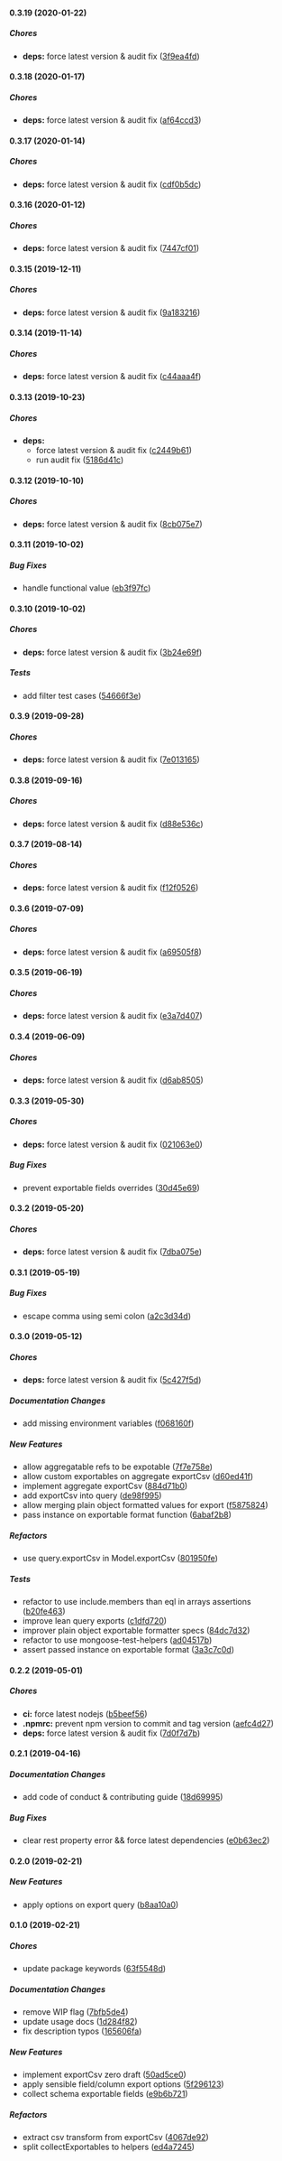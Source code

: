 #### 0.3.19 (2020-01-22)

##### Chores

* **deps:**  force latest version & audit fix ([3f9ea4fd](https://github.com/lykmapipo/mongoose-exportable/commit/3f9ea4fd63e11123239881b5dad6c35b5d77e5b7))

#### 0.3.18 (2020-01-17)

##### Chores

* **deps:**  force latest version & audit fix ([af64ccd3](https://github.com/lykmapipo/mongoose-exportable/commit/af64ccd36abaf03bf447f6abeb824e981c10fc85))

#### 0.3.17 (2020-01-14)

##### Chores

* **deps:**  force latest version & audit fix ([cdf0b5dc](https://github.com/lykmapipo/mongoose-exportable/commit/cdf0b5dcd322993fca9d0233588ccba1e6d0255f))

#### 0.3.16 (2020-01-12)

##### Chores

* **deps:**  force latest version & audit fix ([7447cf01](https://github.com/lykmapipo/mongoose-exportable/commit/7447cf015d3ddf1e69727af3b7dbbb270d954a7e))

#### 0.3.15 (2019-12-11)

##### Chores

* **deps:**  force latest version & audit fix ([9a183216](https://github.com/lykmapipo/mongoose-exportable/commit/9a183216c999024758dfa46afd1a2d81dfa3732b))

#### 0.3.14 (2019-11-14)

##### Chores

* **deps:**  force latest version & audit fix ([c44aaa4f](https://github.com/lykmapipo/mongoose-exportable/commit/c44aaa4f828718f9958ad2cda0cbea961cdf837a))

#### 0.3.13 (2019-10-23)

##### Chores

* **deps:**
  *  force latest version & audit fix ([c2449b61](https://github.com/lykmapipo/mongoose-exportable/commit/c2449b615419f76a11975cd5e6a1a9f3fc92f741))
  *  run audit fix ([5186d41c](https://github.com/lykmapipo/mongoose-exportable/commit/5186d41c4b2a9a7d25bbbc0a2f8f08b07d9908e5))

#### 0.3.12 (2019-10-10)

##### Chores

* **deps:**  force latest version & audit fix ([8cb075e7](https://github.com/lykmapipo/mongoose-exportable/commit/8cb075e784b3d99c157a1dd4f98184b201453532))

#### 0.3.11 (2019-10-02)

##### Bug Fixes

*  handle functional value ([eb3f97fc](https://github.com/lykmapipo/mongoose-exportable/commit/eb3f97fc91ba63ddb0d53ec1859a78707fd1bb3a))

#### 0.3.10 (2019-10-02)

##### Chores

* **deps:**  force latest version & audit fix ([3b24e69f](https://github.com/lykmapipo/mongoose-exportable/commit/3b24e69fdbb2f92d562dbf16a68f52e201b7de26))

##### Tests

*  add filter test cases ([54666f3e](https://github.com/lykmapipo/mongoose-exportable/commit/54666f3eabde591146455129f85314e5e7561d95))

#### 0.3.9 (2019-09-28)

##### Chores

* **deps:**  force latest version & audit fix ([7e013165](https://github.com/lykmapipo/mongoose-exportable/commit/7e013165ea5f3b574bc68f833c627770d2d729b5))

#### 0.3.8 (2019-09-16)

##### Chores

* **deps:**  force latest version & audit fix ([d88e536c](https://github.com/lykmapipo/mongoose-exportable/commit/d88e536c284527f540787cc3967e35f87f8a2d75))

#### 0.3.7 (2019-08-14)

##### Chores

* **deps:**  force latest version & audit fix ([f12f0526](https://github.com/lykmapipo/mongoose-exportable/commit/f12f052619e23b48c443542923d71d263a6d78a1))

#### 0.3.6 (2019-07-09)

##### Chores

* **deps:**  force latest version & audit fix ([a69505f8](https://github.com/lykmapipo/mongoose-exportable/commit/a69505f8afae1768972fa742c704280fccc8953c))

#### 0.3.5 (2019-06-19)

##### Chores

* **deps:**  force latest version & audit fix ([e3a7d407](https://github.com/lykmapipo/mongoose-exportable/commit/e3a7d40776c582ab777d1a175d2180510bc487b3))

#### 0.3.4 (2019-06-09)

##### Chores

* **deps:**  force latest version & audit fix ([d6ab8505](https://github.com/lykmapipo/mongoose-exportable/commit/d6ab85056637a0b59ac23fc27c986b3046df3453))

#### 0.3.3 (2019-05-30)

##### Chores

* **deps:**  force latest version & audit fix ([021063e0](https://github.com/lykmapipo/mongoose-exportable/commit/021063e035ec95fab130e94b82d584e58cb4ceea))

##### Bug Fixes

*  prevent exportable fields overrides ([30d45e69](https://github.com/lykmapipo/mongoose-exportable/commit/30d45e6931515d79ba91083f5170efb1f6165f8d))

#### 0.3.2 (2019-05-20)

##### Chores

* **deps:**  force latest version & audit fix ([7dba075e](https://github.com/lykmapipo/mongoose-exportable/commit/7dba075ebf244f02bd74f751c57a1372e52a1295))

#### 0.3.1 (2019-05-19)

##### Bug Fixes

*  escape comma using semi colon ([a2c3d34d](https://github.com/lykmapipo/mongoose-exportable/commit/a2c3d34defd1ef096882b02b56b6969bb6b93804))

#### 0.3.0 (2019-05-12)

##### Chores

* **deps:**  force latest version & audit fix ([5c427f5d](https://github.com/lykmapipo/mongoose-exportable/commit/5c427f5df1d68ea15797977ac0eeba64248c359e))

##### Documentation Changes

*  add missing environment variables ([f068160f](https://github.com/lykmapipo/mongoose-exportable/commit/f068160f40b278ebdb4e8314935f8b5fe078fcd9))

##### New Features

*  allow aggregatable refs to be expotable ([7f7e758e](https://github.com/lykmapipo/mongoose-exportable/commit/7f7e758e5f0dddafffd9c7e1b18270e7bb1b7369))
*  allow custom exportables on aggregate exportCsv ([d60ed41f](https://github.com/lykmapipo/mongoose-exportable/commit/d60ed41f21d48bf0c4247d21dae28bd4b9e359df))
*  implement aggregate exportCsv ([884d71b0](https://github.com/lykmapipo/mongoose-exportable/commit/884d71b036f6869c98c9287c25e15c5bf5ebacba))
*  add exportCsv into query ([de98f995](https://github.com/lykmapipo/mongoose-exportable/commit/de98f995bd327a53036419c284200e81f200664f))
*  allow merging plain object formatted values for export ([f5875824](https://github.com/lykmapipo/mongoose-exportable/commit/f5875824557d20f96c665cec664832effd60d9a4))
*  pass instance on exportable format function ([6abaf2b8](https://github.com/lykmapipo/mongoose-exportable/commit/6abaf2b887929a35469426e58388090bc077f47a))

##### Refactors

*  use query.exportCsv in Model.exportCsv ([801950fe](https://github.com/lykmapipo/mongoose-exportable/commit/801950fed0df50ccc3cadfa16b1866e35eff08a5))

##### Tests

*  refactor to use include.members than eql in arrays assertions ([b20fe463](https://github.com/lykmapipo/mongoose-exportable/commit/b20fe463ed2c33cb55240d628f0d57493c025bb2))
*  improve lean query exports ([c1dfd720](https://github.com/lykmapipo/mongoose-exportable/commit/c1dfd720f98a6de3154d14bbce8e6d18d9acd2aa))
*  improver plain object exportable formatter specs ([84dc7d32](https://github.com/lykmapipo/mongoose-exportable/commit/84dc7d32de8b9b5e542bffff04fcad7e52b2b244))
*  refactor to use mongoose-test-helpers ([ad04517b](https://github.com/lykmapipo/mongoose-exportable/commit/ad04517bace319917add80074a12dac237334a04))
*  assert passed instance on exportable format ([3a3c7c0d](https://github.com/lykmapipo/mongoose-exportable/commit/3a3c7c0d044618457656f03c451bc5c279df36ce))

#### 0.2.2 (2019-05-01)

##### Chores

* **ci:**  force latest nodejs ([b5beef56](https://github.com/lykmapipo/mongoose-exportable/commit/b5beef56cb5cba6525b0e72b225eb671ff428e59))
* **.npmrc:**  prevent npm version to commit and tag version ([aefc4d27](https://github.com/lykmapipo/mongoose-exportable/commit/aefc4d27fab31283e7473ee877bebd651444b63e))
* **deps:**  force latest version & audit fix ([7d0f7d7b](https://github.com/lykmapipo/mongoose-exportable/commit/7d0f7d7b346ac15b08d7dd0f06783a1779693d48))

#### 0.2.1 (2019-04-16)

##### Documentation Changes

*  add code of conduct & contributing guide ([18d69995](https://github.com/lykmapipo/mongoose-exportable/commit/18d699952ae4db4450789f2ee58b7a68c6d07c90))

##### Bug Fixes

*  clear rest property error && force latest dependencies ([e0b63ec2](https://github.com/lykmapipo/mongoose-exportable/commit/e0b63ec29b854c0a74b5a3b61d24c12ac456a5b4))

#### 0.2.0 (2019-02-21)

##### New Features

*  apply options on export query ([b8aa10a0](https://github.com/lykmapipo/mongoose-exportable/commit/b8aa10a0c710013c45285b47ac468b8a9ff92ed2))

#### 0.1.0 (2019-02-21)

##### Chores

*  update package keywords ([63f5548d](https://github.com/lykmapipo/mongoose-exportable/commit/63f5548d60c608aed83048ca0ccfffee261d123e))

##### Documentation Changes

*  remove WIP flag ([7bfb5de4](https://github.com/lykmapipo/mongoose-exportable/commit/7bfb5de4fee61509353f2adcbdd760ea612d4201))
*  update usage docs ([1d284f82](https://github.com/lykmapipo/mongoose-exportable/commit/1d284f821955148386bb0c290c87bce02e928429))
*  fix description typos ([165606fa](https://github.com/lykmapipo/mongoose-exportable/commit/165606fa072c1ba177949de87cd2a1ae5e1b4f88))

##### New Features

*  implement exportCsv zero draft ([50ad5ce0](https://github.com/lykmapipo/mongoose-exportable/commit/50ad5ce03339131ad495f6307a47d4b4a135cd30))
*  apply sensible field/column export options ([5f296123](https://github.com/lykmapipo/mongoose-exportable/commit/5f296123c29990fcacfa97e10e3c50882a053036))
*  collect schema exportable fields ([e9b6b721](https://github.com/lykmapipo/mongoose-exportable/commit/e9b6b721575ec1b826ed29e5f9cb8f8a9e326c3c))

##### Refactors

*  extract csv transform from exportCsv ([4067de92](https://github.com/lykmapipo/mongoose-exportable/commit/4067de9236efe52b351497c0dc145f4934dcaa7c))
*  split collectExportables to helpers ([ed4a7245](https://github.com/lykmapipo/mongoose-exportable/commit/ed4a7245b2dd9da9163f8e0bc8f807de1e8227b8))


